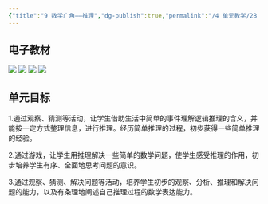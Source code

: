 ```yaml
---
{"title":"9 数学广角——推理","dg-publish":true,"permalink":"/4 单元教学/2B 二下/9 数学广角 —— 推理/","dgPassFrontmatter":true,"noteIcon":""}
---
```



## 电子教材


<p class="grid-4">
	<img loading="lazy" decoding="async" src="https://book.pep.com.cn/1221001202131/files/mobile/112.jpg">
	<img loading="lazy" decoding="async" src="https://book.pep.com.cn/1221001202131/files/mobile/113.jpg">
	<img loading="lazy" decoding="async" src="https://book.pep.com.cn/1221001202131/files/mobile/114.jpg">
	<img loading="lazy" decoding="async" src="https://book.pep.com.cn/1221001202131/files/mobile/115.jpg">
</p>

## 单元目标

1.通过观察、猜测等活动，让学生借助生活中简单的事件理解逻辑推理的含义，并能按一定方式整理信息，进行推理。经历简单推理的过程，初步获得一些简单推理的经验。

2.通过游戏，让学生用推理解决一些简单的数学问题，使学生感受推理的作用，初步培养学生有序、全面地思考问题的意识。

3.通过观察、猜测、解决问题等活动，培养学生初步的观察、分析、推理和解决问题的能力，以及有条理地阐述自己推理过程的数学表达能力。
